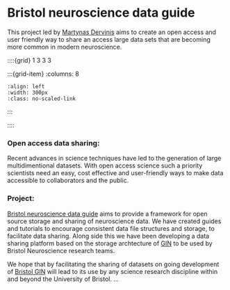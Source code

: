 # Bristol neuroscience data guide

This project led by [Martynas Dervinis](../our-team/members/overview) aims to create an open access and user friendly way to share an access large data sets that are
becoming more common in modern neuroscience. 


::::{grid} 1 3 3 3

:::{grid-item}
:columns: 8
```{image} ../img/projects/bndg.png 
:align: left
:width: 300px
:class: no-scaled-link
```
:::

::::


### Open access data sharing:

Recent advances in science techniques have led to the generation of large multidimentional datasets.
With open access science such a priority scientists need an easy, cost effective and user-friendly ways 
to make data accessible to collaborators and the public.


### Project:

[Bristol neuroscience data guide](https://dervinism.github.io/bristol-neuroscience-data-guide/intro.html) aims to provide a framework for open source storage and sharing of neuroscience data.
We have created guides and tutorials to encourage consistent data file structures and storage, to facilitate data sharing. 
Along side this we have been developing a data sharing platform based on the storage archtecture of [GIN](https://gin.g-node.org/G-Node/Info/wiki) to be used by Bristol Neuroscience research teams.

We hope that by facilitating the sharing of datasets on going development of [Bristol GIN](https://dervinism.github.io/bristol-neuroscience-data-guide/intro.html#welcome-bristol-gin) will lead to its use by any science research discipline within and beyond the University of Bristol.
...

